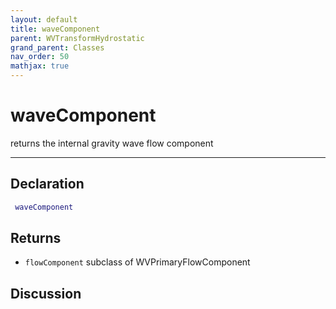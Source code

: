 ```yaml
---
layout: default
title: waveComponent
parent: WVTransformHydrostatic
grand_parent: Classes
nav_order: 50
mathjax: true
---
```


#  waveComponent

returns the internal gravity wave flow component


---

## Declaration
```matlab
 waveComponent
```
## Returns
+ `flowComponent`  subclass of WVPrimaryFlowComponent

## Discussion

        
